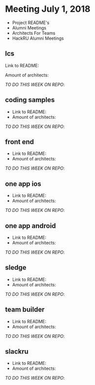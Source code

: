# Meeting July 1, 2018

* Project README's
* Alumni Meetings
* Architects For Teams
* HackRU Alumni Meetings

## lcs
Link to README: 

Amount of architects:

_TO DO THIS WEEK ON REPO_:

## coding samples
* Link to README: 
* Amount of architects:

_TO DO THIS WEEK ON REPO_:

## front end
* Link to README: 
* Amount of architects:

_TO DO THIS WEEK ON REPO_:

## one app ios
* Link to README: 
* Amount of architects:

_TO DO THIS WEEK ON REPO_:

## one app android
* Link to README: 
* Amount of architects:

_TO DO THIS WEEK ON REPO_:

## sledge
* Link to README: 
* Amount of architects:

_TO DO THIS WEEK ON REPO_:

## team builder
* Link to README: 
* Amount of architects:

_TO DO THIS WEEK ON REPO_:

## slackru
* Link to README: 
* Amount of architects:

_TO DO THIS WEEK ON REPO_:

